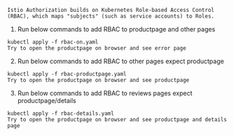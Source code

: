 ```
Istio Authorization builds on Kubernetes Role-based Access Control (RBAC), which maps "subjects" (such as service accounts) to Roles.
```

1. Run below commands to add RBAC to productpage and other pages
```
kubectl apply -f rbac-on.yaml
Try to open the productpage on browser and see error page
```

2. Run below commands to add RBAC to other pages expect productpage 
```
kubectl apply -f rbac-productpage.yaml
Try to open the productpage on browser and see productpage
```

3. Run below commands to add RBAC to reviews pages expect productpage/details
```
kubectl apply -f rbac-details.yaml
Try to open the productpage on browser and see productpage and details page
```
